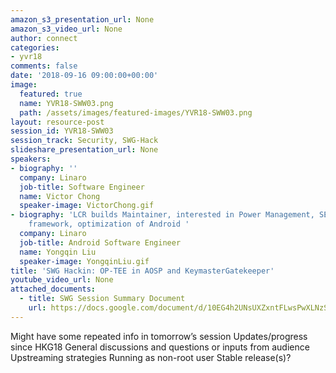 ```yaml
---
amazon_s3_presentation_url: None
amazon_s3_video_url: None
author: connect
categories:
- yvr18
comments: false
date: '2018-09-16 09:00:00+00:00'
image:
  featured: true
  name: YVR18-SWW03.png
  path: /assets/images/featured-images/YVR18-SWW03.png
layout: resource-post
session_id: YVR18-SWW03
session_track: Security, SWG-Hack
slideshare_presentation_url: None
speakers:
- biography: ''
  company: Linaro
  job-title: Software Engineer
  name: Victor Chong
  speaker-image: VictorChong.gif
- biography: 'LCR builds Maintainer, interested in Power Management, SELinux, android
    framework, optimization of Android '
  company: Linaro
  job-title: Android Software Engineer
  name: Yongqin Liu
  speaker-image: YongqinLiu.gif
title: 'SWG Hackin: OP-TEE in AOSP and KeymasterGatekeeper'
youtube_video_url: None
attached_documents:
  - title: SWG Session Summary Document
    url: https://docs.google.com/document/d/10EG4h2UNsUXZxntFLwsPwXLNzSfmgMsHXU4y2MYKmH8/
---
```


Might have some repeated info in tomorrow’s session
Updates/progress since HKG18
General discussions and questions or inputs from audience
Upstreaming strategies
Running as non-root user
Stable release(s)?